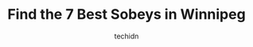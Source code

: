---
layout: ampstory
image: https://i0.wp.com/www.auto.or.id/wp-content/uploads/2023/06/sobeys-rivergrove-0-winnipeg-1686323102.jpeg?resize=640,853
author: techidn
featured: false
description: Winnipeg, Manitoba, Canada is a haven for Sobeys enthusiasts, boasting an impressive array of 7 top-notch establishments. Whether youre a seasoned connoisseur or simply curious to explore t
title: Find the 7 Best Sobeys in Winnipeg
cover:
   title: Find the 7 Best Sobeys in Winnipeg
   subtitle: AUTO.OR.ID
   background: https://www.auto.or.id/wp-content/uploads/2023/06/sobeys-rivergrove-0-winnipeg-1686323102.jpeg

pages: 
 - layout: thirds
   top: <h1>#1 Sobeys - Reenders</h1>
   bottom: "<p>I just had to mention a truly fantastic experience with Sue in the meat dept. Not only did she steer me in the right direction, but she took the time to ask me a couple o</p>"
   background: https://www.auto.or.id/wp-content/uploads/2023/06/sobeys-rivergrove-1-winnipeg-1686323104.jpeg
   backgroundblur: true
 - layout: thirds
   top: <h1>#2 Sobeys - Northdale</h1>
   bottom: "<p>965 Henderson Hwy, Winnipeg, MB R2K 2M3, Canada</p>"
   background: https://www.auto.or.id/wp-content/uploads/2023/06/sobeys-rivergrove-2-winnipeg-1686323104.jpeg
   cta:
      link: https://www.auto.or.id/find-the-7-best-sobeys-in-winnipeg/
      text: Find the 7 Best Sobeys in Winnipeg
 - layout: thirds
   top: <h1>#3 Sobeys - Rivergrove</h1>
   bottom: "<p>2575 Main St, Winnipeg, MB R2V 4W3, Canada</p>"
   background: https://images.unsplash.com/photo-1580540149927-0d212125eadb?ixlib=rb-4.0.3&ixid=MnwxMjA3fDB8MHxwaG90by1wYWdlfHx8fGVufDB8fHx8&auto=format&fit=crop&w=640&h=853&q=80
   cta:
      link: https://www.auto.or.id/find-the-7-best-sobeys-in-winnipeg/
      text: Find the 7 Best Sobeys in Winnipeg
 - layout: thirds
   top: <h1>#4 Sobeys - Sage Creek</h1>
   bottom: "<p>50 Sage Creek Blvd #600, Winnipeg, MB R3X 0J6, Canada</p>"
   background: https://images.unsplash.com/photo-1632275227519-5a515f53272d?ixlib=rb-4.0.3&ixid=MnwxMjA3fDB8MHxwaG90by1wYWdlfHx8fGVufDB8fHx8&auto=format&fit=crop&w=640&h=853&q=80
   cta:
      link: https://www.auto.or.id/find-the-7-best-sobeys-in-winnipeg/
      text: Find the 7 Best Sobeys in Winnipeg
 - layout: thirds
   top: <h1>#5 Sobeys - St. Annes</h1>
   bottom: "<p>1939 Abinojii Mikanah, Winnipeg, MB R2M 5S1, Canada</p>"
   background: https://images.unsplash.com/photo-1639928846512-d22a0738138a?ixlib=rb-4.0.3&ixid=MnwxMjA3fDB8MHxwaG90by1wYWdlfHx8fGVufDB8fHx8&auto=format&fit=crop&w=640&h=853&q=80
   cta:
      link: https://www.auto.or.id/find-the-7-best-sobeys-in-winnipeg/
      text: Find the 7 Best Sobeys in Winnipeg
 - layout: thirds
   top: <h1>#6 Sobeys - Kenaston</h1>
   bottom: "<p>1660 Kenaston Blvd, Winnipeg, MB R3P 2M6, Canada</p>"
   background: https://images.unsplash.com/photo-1626302592989-84fe1c211d7d?ixlib=rb-4.0.3&ixid=MnwxMjA3fDB8MHxwaG90by1wYWdlfHx8fGVufDB8fHx8&auto=format&fit=crop&w=640&h=853&q=80
   cta:
      link: https://www.auto.or.id/find-the-7-best-sobeys-in-winnipeg/
      text: Find the 7 Best Sobeys in Winnipeg
 - layout: thirds
   top: <h1>#7 Sobeys - Kildonan</h1>
   bottom: "<p>50 Kildonan Green Dr, Winnipeg, MB R3W 0H1, Canada</p>"
   background: https://images.unsplash.com/photo-1636325780255-4159d2801864?ixlib=rb-4.0.3&ixid=MnwxMjA3fDB8MHxwaG90by1wYWdlfHx8fGVufDB8fHx8&auto=format&fit=crop&w=640&h=853&q=80
   cta:
      link: https://www.auto.or.id/find-the-7-best-sobeys-in-winnipeg/
      text: Find the 7 Best Sobeys in Winnipeg
 - layout: thirds
   middle: Continue reading...
   background: https://images.unsplash.com/photo-1602343231320-87c11b1adcda?ixlib=rb-4.0.3&ixid=MnwxMjA3fDB8MHxwaG90by1wYWdlfHx8fGVufDB8fHx8&auto=format&fit=crop&w=640&h=853&q=80
   cta:
      link: https://www.auto.or.id/find-the-7-best-sobeys-in-winnipeg/
      text: Find the 7 Best Sobeys in Winnipeg

---